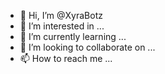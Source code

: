 - 👋 Hi, I’m @XyraBotz
- 👀 I’m interested in ...
- 🌱 I’m currently learning ...
- 💞️ I’m looking to collaborate on ...
- 📫 How to reach me ...

<!---
XyraBotz/XyraBotz is a ✨ special ✨ repository because its `README.md` (this file) appears on your GitHub profile.
You can click the Preview link to take a look at your changes.
--->
